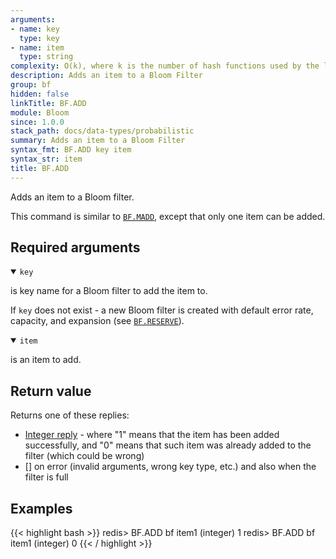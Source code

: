 ```yaml
---
arguments:
- name: key
  type: key
- name: item
  type: string
complexity: O(k), where k is the number of hash functions used by the last sub-filter
description: Adds an item to a Bloom Filter
group: bf
hidden: false
linkTitle: BF.ADD
module: Bloom
since: 1.0.0
stack_path: docs/data-types/probabilistic
summary: Adds an item to a Bloom Filter
syntax_fmt: BF.ADD key item
syntax_str: item
title: BF.ADD
---
```

Adds an item to a Bloom filter.

This command is similar to [`BF.MADD`](/commands/bf.madd), except that only one item can be added.

## Required arguments

<details open><summary><code>key</code></summary>

is key name for a Bloom filter to add the item to.

If `key` does not exist - a new Bloom filter is created with default error rate, capacity, and expansion (see [`BF.RESERVE`](/commands/bf.reserve)).
</details>

<details open><summary><code>item</code></summary>

is an item to add.
</details>

## Return value

Returns one of these replies:

- [Integer reply](/docs/reference/protocol-spec#integers) - where "1" means that the item has been added successfully, and "0" means that such item was already added to the filter (which could be wrong)
- [] on error (invalid arguments, wrong key type, etc.) and also when the filter is full

## Examples

{{< highlight bash >}}
redis> BF.ADD bf item1
(integer) 1
redis> BF.ADD bf item1
(integer) 0
{{< / highlight >}}
